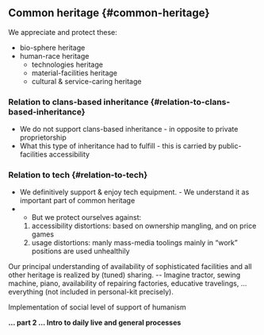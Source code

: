 ## Common heritage {#common-heritage}

We appreciate and protect these:

*   bio-sphere heritage
*   human-race heritage
    *   technologies heritage
    *   material-facilities heritage
    *   cultural & service-caring heritage

### Relation to clans-based inheritance {#relation-to-clans-based-inheritance}

*   We do not support clans-based inheritance - in opposite to private proprietorship
*   What this type of inheritance had to fulfill - this is carried by public-facilities accessibility

### Relation to tech {#relation-to-tech}

*   We definitively support & enjoy tech equipment. - We understand it as important part of common heritage
*   - But we protect ourselves against:
    1.  accessibility distortions: based on ownership mangling, and on price games
    2.  usage distortions: manly mass-media toolings mainly in “work” positions are used unhealthily

Our principal understanding of availability of sophisticated facilities and all other heritage is realized by (tuned) sharing. -- Imagine tractor, sewing machine, piano, availability of repairing factories, educative travelings, … everything (not included in personal-kit precisely).

Implementation of social level of support of humanism

**… part 2 … Intro to daily live and general processes**